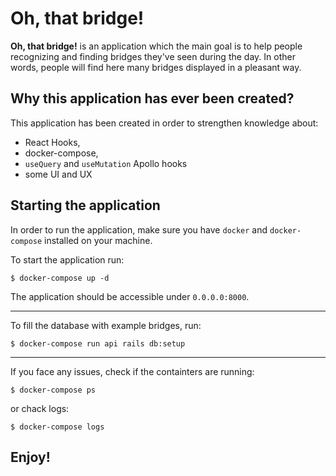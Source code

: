 # Oh, that bridge!

**Oh, that bridge!** is an application which the main goal is to help people recognizing and finding bridges they've seen during the day.
In other words, people will find here many bridges displayed in a pleasant way.

## Why this application has ever been created?

This application has been created in order to strengthen knowledge about:
- React Hooks,
- docker-compose,
- `useQuery` and `useMutation` Apollo hooks
- some UI and UX

## Starting the application

In order to run the application, make sure you have `docker` and `docker-compose` installed on your machine.

To start the application run:
```shell
$ docker-compose up -d
```
The application should be accessible under `0.0.0.0:8000`.

---

To fill the database with example bridges, run:

```shell
$ docker-compose run api rails db:setup
```

---

If you face any issues, check if the containters are running:
```shell
$ docker-compose ps
```

or chack logs:
```shell
$ docker-compose logs
```

## Enjoy!
